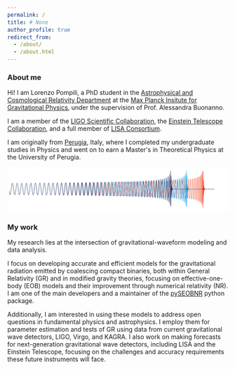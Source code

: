 ```yaml
---
permalink: /
title: # None
author_profile: true
redirect_from: 
  - /about/
  - /about.html
---
```



### About me

Hi! I am Lorenzo Pompili, a PhD student in the [Astrophysical and Cosmological Relativity Department](https://www.aei.mpg.de/astro-cosmo-rel) at the [Max Planck Insitute for Gravitational Physics](https://www.aei.mpg.de/), under the supervision of Prof. Alessandra Buonanno. 

I am a member of the [LIGO Scientific Collaboration](https://www.ligo.org/), the [Einstein Telescope Collaboration](https://www.et-gw.eu/index.php), and a full member of [LISA Consortium](https://www.lisamission.org/).

I am originally from [Perugia](https://en.wikipedia.org/wiki/Perugia), Italy, where I completed my undergraduate studies in Physics and went on to earn a Master's in Theoretical Physics at the University of Perugia. 

![image info](./pictures/pic.png)

### My work

My research lies at the intersection of gravitational-waveform modeling and data analysis. 

I focus on developing accurate and efficient models for the gravitational radiation emitted by coalescing compact binaries, both within General Relativity (GR) and in modified gravity theories, focusing on effective-one-body (EOB) models and their improvement through numerical relativity (NR). I am one of the main developers and a maintainer of the [pySEOBNR](https://git.ligo.org/waveforms/software/pyseobnr) python package.

Additionally, I am interested in using these models to address open questions in fundamental physics and astrophysics. I employ them for parameter estimation and tests of GR using data from current gravitational wave detectors, LIGO, Virgo, and KAGRA. I also work on making forecasts for next-generation gravitational wave detectors, including LISA and the Einstein Telescope, focusing on the challenges and accuracy requirements these future instruments will face.

